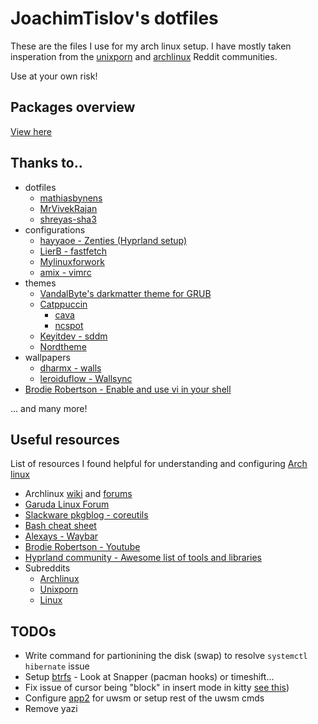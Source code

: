 # JoachimTislov's dotfiles

These are the files I use for my arch linux setup. I have mostly taken insperation from the [unixporn](https://reddit.com/r/unixporn/) and [archlinux](https://reddit.com/r/archlinux/) Reddit communities.

Use at your own risk!

## Packages overview 

[View here](./packages-description.md)

## Thanks to..

- dotfiles
    - [mathiasbynens](https://github.com/mathiasbynens/dotfiles)
    - [MrVivekRajan](https://github.com/MrVivekRajan/Hypr-Dots)
    - [shreyas-sha3](https://github.com/shreyas-sha3/niri-dotsd)
- configurations
    - [hayyaoe - Zenties (Hyprland setup)](https://github.com/hayyaoe/zenities)
    - [LierB - fastfetch](https://github.com/LierB/fastfetch)
    - [Mylinuxforwork](https://github.com/mylinuxforwork)
    - [amix - vimrc](https://github.com/amix/vimrc)
- themes
    - [VandalByte's darkmatter theme for GRUB](https://github.com/VandalByte/darkmatter-grub2-theme)
    - [Catppuccin](https://github.com/catppuccin)
        - [cava](https://github.com/catppuccin/cava)
        - [ncspot](https://github.com/catppuccin/ncspot)
    - [Keyitdev - sddm](https://github.com/Keyitdev/sddm-astronaut-theme)
    - [Nordtheme](https://nordtheme.com/)
- wallpapers
    - [dharmx - walls](https://github.com/dharmx/walls)
    - [leroiduflow - Wallsync](https://github.com/leroiduflow/WallSync)
- [Brodie Robertson - Enable and use vi in your shell](https://youtube.com/watch?v=hIJh-KlQ7io)

... and many more!

## Useful resources

List of resources I found helpful for understanding and configuring [Arch linux](https://archlinux.org/)

- Archlinux [wiki](https://wiki.archlinux.org/title/Main_page) and [forums](https://bbs.archlinux.org/)
- [Garuda Linux Forum](https://forum.garudalinux.org/)
- [Slackware pkgblog - coreutils](https://ratfactor.com/slackware/pkgblog/coreutils)
- [Bash cheat sheet](https://github.com/RehanSaeed/Bash-Cheat-Sheet)
- [Alexays - Waybar](https://github.com/Alexays/Waybar)
- [Brodie Robertson - Youtube](https://youtube.com/@BrodieRobertson)
- [Hyprland community - Awesome list of tools and libraries](https://github.com/hyprland-community/awesome-hyprland#custom-isos)
- Subreddits
    - [Archlinux](https://reddit.com/r/archlinux/)
    - [Unixporn](https://reddit.com/r/unixporn/)
    - [Linux](https://reddit.com/r/linux/)

## TODOs

- Write command for partionining the disk (swap) to resolve `systemctl hibernate` issue
- Setup [btrfs](https://wiki.archlinux.org/title/Btrfs) - Look at Snapper (pacman hooks) or timeshift...
- Fix issue of cursor being "block" in insert mode in kitty [see this](https://youtube.com/watch?v=hIJh-KlQ7io))
- Configure [app2](https://github.com/Vladimir-csp/app2unit) for uwsm or setup rest of the uwsm cmds
- Remove yazi

